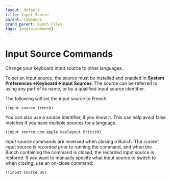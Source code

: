 ```yaml
---
layout: default
title: Input Source
parent: Commands
grand_parent: Bunch Files
tags: [audio,command]
---
```

# Input Source Commands

Change your keyboard input source to other languages.

To set an input source, the source must be installed and enabled in __System Preferences->Keyboard->Input Sources__. The source can be referred to using any part of its name, or by a qualified input source identifier.

The following will set the input source to French.

```bunch
(input source french)
```

You can also use a source identifier, if you know it. This can help avoid false matches if you have multiple sources for a language.

```bunch
(input source com.apple.keylayout.British)
```

Input source commands are reversed when closing a Bunch. The current input source is recorded prior to running the command, and when the Bunch containing the command is closed, the recorded input source is restored. If you want to manually specify what input source to switch to when closing, use an on-close command:

```bunch
!(input source US)
```

